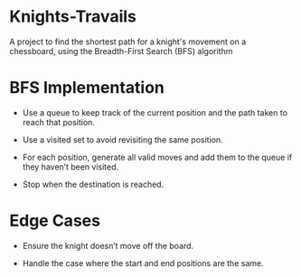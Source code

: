 # Knights-Travails
A project to find the shortest path for a knight's movement on a chessboard, using the Breadth-First Search (BFS) algorithm
# BFS Implementation

- Use a queue to keep track of the current position and the path taken to reach that position.

- Use a visited set to avoid revisiting the same position.

- For each position, generate all valid moves and add them to the queue if they haven’t been visited.

- Stop when the destination is reached.

# Edge Cases

- Ensure the knight doesn’t move off the board.

- Handle the case where the start and end positions are the same.
